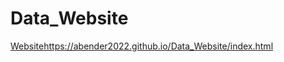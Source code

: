 # Data_Website

[Website](https://abender2022.github.io/Data_Website/index.html)https://abender2022.github.io/Data_Website/index.html
